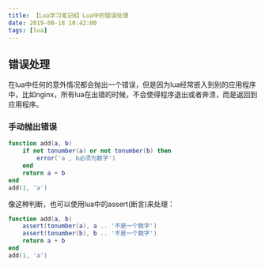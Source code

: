 ```yaml
---
title: 【Lua学习笔记8】Lua中的错误处理
date: 2019-08-18 10:42:00
tags: [lua]
---
```


## 错误处理
在lua中任何的意外情况都会抛出一个错误，但是因为lua经常嵌入到别的应用程序中，比如nginx，所有lua在出错的时候，不会使得程序退出或者奔溃，而是返回到应用程序。

### 手动抛出错误
```Lua
function add(a, b)
    if not tonumber(a) or not tonumber(b) then
        error('a , b必须为数字')
    end
    return a + b
end
add(1, 'a')
```
<!-- more -->

像这种判断，也可以使用lua中的assert(断言)来处理：

```Lua
function add(a, b)
    assert(tonumber(a), a .. '不是一个数字')
    assert(tonumber(b), b .. '不是一个数字')
    return a + b
end
add(1, 'a')
```